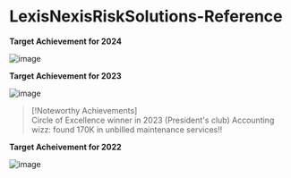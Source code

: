 # LexisNexisRiskSolutions-Reference



**Target Achievement for 2024**

![image](https://github.com/user-attachments/assets/e9b41376-6360-44b2-8266-4ed5aca93078)


**Target Achievement for 2023**

![image](https://github.com/user-attachments/assets/3a227b97-b5d2-40b4-a0ce-4db4e83a8081)
> [!Noteworthy Achievements]  
> Circle of Excellence winner in 2023 (President's club)
> Accounting wizz: found 170K in unbilled maintenance services!!


**Target Acheivement for 2022**

![image](https://github.com/user-attachments/assets/ea75dca8-3e66-4f03-bec8-a253a2c2756d)
